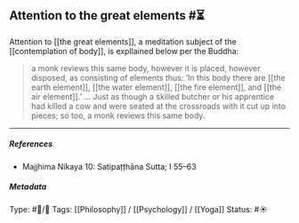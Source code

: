 ## Attention to the great elements  #⏳ 

Attention to [[the great elements]], a meditation subject of the [[contemplation of body]], is expllained below per the Buddha:

> a monk reviews this same body, however it is placed, however disposed, as consisting of elements thus: ‘In this body there are [[the earth element]], [[the water element]], [[the fire element]], and [[the air element]].’ ... Just as though a skilled butcher or his apprentice had killed a cow and were seated at the crossroads with it cut up into pieces; so too, a monk reviews this same body.

___

##### References

- Majjhima Nikaya 10: Satipaṭṭhāna Sutta; I 55–63

##### Metadata
Type: #🔵/🔵 
Tags: [[Philosophy]] / [[Psychology]] / [[Yoga]]
Status: #☀️ 